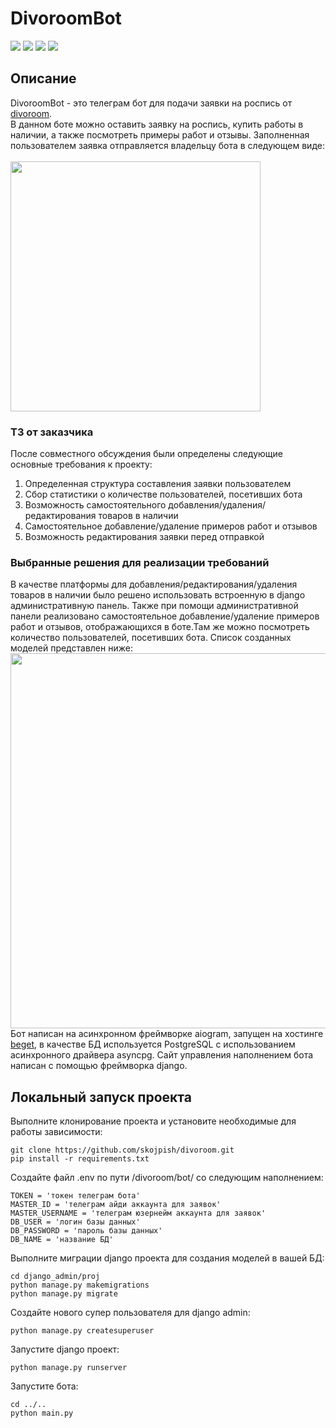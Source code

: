 # DivoroomBot
![](https://shields.microej.com/badge/python-3.10-orange)
![](https://shields.microej.com/badge/aiogram-v3.1.1-lightblue)
![](https://shields.microej.com/badge/django-v4.2.7-blue)
![](https://img.shields.io/pypi/v/asyncpg?style=flat&label=acyncpg)


## Описание
DivoroomBot - это телеграм бот для подачи заявки на роспись от [divoroom](https://t.me/divoroom).\
В данном боте можно оставить заявку на роспись, купить работы в наличии, а также посмотреть примеры работ и отзывы. Заполненная пользователем заявка отправляется владельцу бота 
в следующем виде:\
\
<img src="https://bytepix.ru/ib/aeYebYr4ED.jpg" width=400>

### ТЗ от заказчика
После совместного обсуждения были определены следующие основные требования к проекту:
1. Определенная структура составления заявки пользователем
2. Сбор статистики о количестве пользователей, посетивших бота
3. Возможность самостоятельного добавления/удаления/редактирования товаров в наличии
4. Самостоятельное добавление/удаление примеров работ и отзывов
5. Возможность редактирования заявки перед отправкой

### Выбранные решения для реализации требований

В качестве платформы для добавления/редактирования/удаления товаров в наличии было решено использовать встроенную в django административную панель. 
Также при помощи административной панели реализовано самостоятельное добавление/удаление примеров работ и отзывов, отображающихся в боте.Там же можно посмотреть 
количество пользователей, посетивших бота. Список созданных моделей представлен ниже:
<img src="https://bytepix.ru/ib/TcjG3cCQbh.png" width=600>\
Бот написан на асинхронном фреймворке aiogram, запущен на хостинге [beget](https://beget.com), в качестве БД используется PostgreSQL с использованием асинхронного драйвера asyncpg.
Сайт управления наполнением бота написан с помощью фреймворка django.
## Локальный запуск проекта
Выполните клонирование проекта и установите необходимые для работы зависимости:
```
git clone https://github.com/skojpish/divoroom.git
pip install -r requirements.txt
```
Создайте файл .env по пути /divoroom/bot/ со следующим наполнением:
```
TOKEN = 'токен телеграм бота'
MASTER_ID = 'телеграм айди аккаунта для заявок'
MASTER_USERNAME = 'телеграм юзернейм аккаунта для заявок'
DB_USER = 'логин базы данных'
DB_PASSWORD = 'пароль базы данных'
DB_NAME = 'название БД'
```
Выполните миграции django проекта для создания моделей в вашей БД:
```
cd django_admin/proj
python manage.py makemigrations
python manage.py migrate
```
Создайте нового супер пользователя для django admin:
```
python manage.py createsuperuser
```
Запустите django проект:
```
python manage.py runserver
```
Запустите бота:
```
cd ../..
python main.py
```
